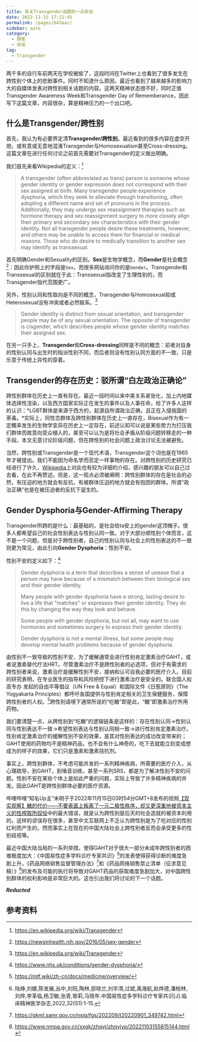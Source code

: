 ```yaml
---
title: 有关Transgender话题的一点杂谈
date: 2022-11-15 17:21:45
permalink: /pages/b43aac/
sidebar: auto
category:
  - 随笔
  - 杂谈
tag:
  - Transgender
---
```


两千多的自行车前两天在学校被偷了，这段时间在Twitter上也看到了很多发生在跨性别个体上的悲剧事件。同时不知道什么原因，最近也看到了越来越多的影响力大的自媒体发表对跨性别相关话题的内容。这两天精神状态很不好，同时正值Transgender Awareness Week和Transgender Day of Rememberance，因此写下这篇文章，内容很杂，算是精神压力的一个出口吧。

## 什么是Transgender/跨性别

首先，我认为有必要界定清**Transgender/跨性别**。最近看到的很多内容在虚空开炮，或有意或无意地混淆Transgender与Homosexualism甚至Cross-dressing。这篇文章在进行任何讨论之前首先需要对Transgender的定义做出明确。

我们首先来看Wikipedia的定义：[^a]
> A transgender (often abbreviated as trans) person is someone whose gender identity or gender expression does not correspond with their sex assigned at birth. Many transgender people experience dysphoria, which they seek to alleviate through transitioning, often adopting a different name and set of pronouns in the process. Additionally, they may undergo sex reassignment therapies such as hormone therapy and sex reassignment surgery to more closely align their primary and secondary sex characteristics with their gender identity. Not all transgender people desire these treatments, however, and others may be unable to access them for financial or medical reasons. Those who do desire to medically transition to another sex may identify as transsexual.

首先明确Gender和Sexuality的区别。**Sex**是生物学概念，而**Gender**是社会概念[^b]：因此你护照上的字段是`Sex`，而很多网站询问你的是`Gender`。Transgender和Transsexual的区别就在于此：Transsexual指改变了生理性别的，而Transgender指代范围更广。

另外，性别认同和性取向是不同的概念，Transgender与Homosexual抑或Heterosexual没有冲突或者必然联系。[^a]
> Gender identity is distinct from sexual orientation, and transgender people may be of any sexual orientation. The opposite of transgender is cisgender, which describes people whose gender identity matches their assigned sex.

在另一只手上，**Transgender**和**Cross-dressing**同样是不同的概念：前者对自身的性别认同与出生时的指派性别不同，而后者则没有性别认同方面的不一致，只是乐意于传统上异性的穿着。

## Transgender的存在历史：驳所谓“白左政治正确论”

跨性别群体在历史上一直有存在。最近一段时间以来中美关系紧张化，加上内地媒体选择性渲染，以及西方国家实际正在发生的事件以及人事任命，给了许多人这样的认识：*LGBT群体是来源于西方的，起源自所谓政治正确，且正在入侵我国的荼毒。*实际上，同性恋群体及跨性别群体在历史上一直存在，Bisexual作为有一定概率发生的生物学变异在历史上一定存在，前述认知可以说是某些势力为打压我们群体而故意向受众植入的，甚至可以认为是将社会矛盾从阶级问题转移走的一种手段。本文无意讨论阶级问题，但在跨性别的社会问题上政治讨论无法被避免。

当然，跨性别或Transgender是一个现代术语，Transgender这个词也是在1965年才被提出。我们不能因为命名学而否定一样事物的存在。对跨性别的历史研究已经进行了许久，[Wikipedia](https://en.wikipedia.org/wiki/Transgender_history)上对此也有较为详细的介绍，感兴趣的朋友可以自己过去看，在此不再赘述。但是，这一观点必须被阐明：跨性别群体的存在是社会的必然，有压迫的地方就会有反抗，有被群体压迫的地方就会有抱团的群体。所谓“政治正确”也是在被压迫者的反抗下诞生的。

## Gender Dysphoria与Gender-Affirming Therapy<!--：驳未明子-->

<!-- 哔哩哔哩“知名Up主”未明子于2022年11月15日03时54分GMT+8发布了视频[【现实观察】糖的代价——不要表面上叛离了一元二极性秩序，却又更深重地被资本主义的性榨取所奴役](https://www.bilibili.com/video/BV1kG4y1x7yW)。说实话，这个视频在看的时候就感觉非常火大，也是促使我写这篇文章的一个因素。 -->

Transgender所跨的是什么：最基础的，是社会给ta安上的gender这顶帽子。很多人都希望自己的社会性别表达与性别认同一致。对于大部分顺性别个体而言，这不是一个问题，但是对于跨性别者，自己的性别认同与社会上的性别表达的不一致则更为常见，由此引向**Gender Dysphoria**：性别不安。

性别不安的定义如下：[^c]
> Gender dysphoria is a term that describes a sense of unease that a person may have because of a mismatch between their biological sex and their gender identity.
>
>Many people with gender dysphoria have a strong, lasting desire to live a life that "matches" or expresses their gender identity. They do this by changing the way they look and behave.
>
>Some people with gender dysphoria, but not all, may want to use hormones and sometimes surgery to express their gender identity.
>
>Gender dysphoria is not a mental illness, but some people may develop mental health problems because of gender dysphoria.

由性别不一致导致的性别不安，为了缓解通常会进行性别肯定激素治疗GAHT，或者说激素替代疗法HRT。尽管激素治疗不是跨性别者的必选项，但对于有需求的跨性别者来说，激素治疗是缓解性别不安，接纳和认可自我必要的医疗介入。目前的研究表明，在专业医生的指导和风险把控下进行激素治疗是安全的。联合国人权高专办 发起的自由平等倡议（UN Free & Equal）和国际文件《日惹原则》（The Yogyakarta Principles）都呼吁各国提供与性别肯定相关的卫生保健服务，保障跨性别者的人权。[^d]跨性别语境下通常所说的“吃糖”即是此，“糖”即激素治疗所用药物。

我们要清楚一点，从跨性别到“吃糖”的逻辑链条是这样的：存在性别认同->性别认同与性别表达不一致->希望性别表达与性别认同相一致->进行性别肯定激素治疗。性别肯定激素治疗的缓解性别不安的效果，是其对性别表达的成功改变带来的；GAHT使用的药物均不是精神药品，也不会有什么神奇的，吃下去就能立刻变成想成为的样子的效果，它们只是激素和激素拮抗剂。

事实上，跨性别群体，不考虑可能并发的一系列精神疾病，所需要的医疗介入，从心理疏导，到GAHT，到嗓音训练，甚至一系列SRS，都是为了解决性别不安的问题。性别不安在某些个体上是如此严重的问题，实际上导致了许多精神疾病的并发。因此GAHT是跨性别群体必要的医疗资源。

哔哩哔哩“知名Up主”未明子于2022年11月15日03时54分GMT+8发布的视频[【现实观察】糖的代价——不要表面上叛离了一元二极性秩序，却又更深重地被资本主义的性榨取所奴役](https://www.bilibili.com/video/BV1kG4y1x7yW)中的最大错误，就是认为跨性别是后天的社会造就的被资本利用的。这样的谬误存在很多，甚至中文互联网上不乏认为跨性别是为了吃对应的性别红利而产生的，然而事实上在现在的中国大陆社会上跨性别者反而会承受更多的性别歧视等。

最近中国大陆当局的一系列举措，使得GAHT对于很大一部分未成年跨性别者的困难极度加大：《中国易性症多学科诊疗专家共识》[^e]的发表使得获得诊断的难度急剧上升，《药品网络销售监督管理办法》[^f]和《药品网络销售禁止清单（征求意见稿）》[^g]的发布及可能的执行将导致对GAHT药品的获取难度急剧加大，对中国跨性别群体的权利影响是非常巨大的。这也引出我们将讨论的下一个话题。

***Reducted***

<!-- 
## 中国社会对跨性别群体的系统性压迫

传统的中国式的家庭，子女常常是被家长十分严格地控制住的，子女并不被视为独立的个体而是“长辈”的财产，子女的决定由家长做出。在这样的环境中子女有自己的想法，特别是和指派性别不符的性别认同是冒天下之大不韪的。因此家庭的压迫是显然的。

中国的教育，尤其义务教育中，是没有跨性别的位置的。对比义务教育教学大纲和国际性教育技术指导纲要，对于性别认同、社会性别等议题，大陆的教学大纲中完全没有它们的位置。在从小学到高中甚至部分高校的受教育生涯中，性别表达是被严格限制的：按指派性别强制统一发型着装，异性交往被严格限制，诸如此类。

中国社会上对于跨性别群体的歧视比比皆是，从就业到出行，到陌生人的歧视。看看[知乎上的这个问题](https://www.zhihu.com/question/389294694)就知道了。

以及前面提到过的，医疗系统对于跨性别者获取医疗服务的压力。 -->

## 参考资料

[^a]: https://en.wikipedia.org/wiki/Transgender

[^b]: https://newsinhealth.nih.gov/2016/05/sex-gender

[^c]: https://www.nhs.uk/conditions/gender-dysphoria/

[^d]: https://mtf.wiki/zh-cn/docs/medicine/overview/

[^e]: 陆峥,刘娜,陈发展,丛中,刘阳,陶林,邸晓兰,刘华清,过斌,禹海航,赵烨德,潘柏林,刘烨,李革临,杨卫敏,张青,黎莉,马晓年.中国易性症多学科诊疗专家共识[J].临床精神医学杂志,2022,32(S1):1-15.

[^f]: https://gkml.samr.gov.cn/nsjg/fgs/202209/t20220901_349742.html

[^g]: https://www.nmpa.gov.cn/xxgk/zhqyj/zhqyjyp/20221103155815144.html
